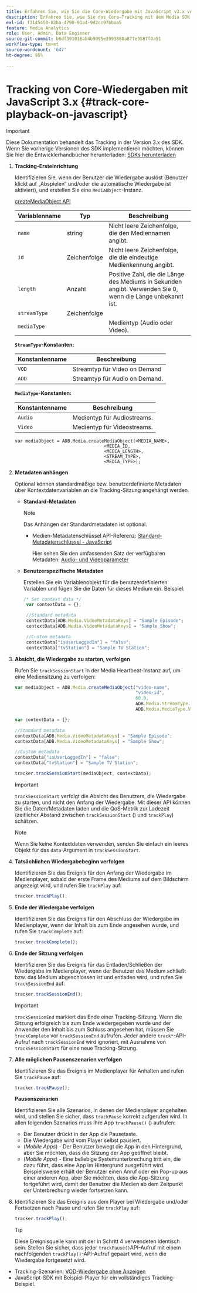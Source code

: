 ```yaml
---
title: Erfahren Sie, wie Sie die Core-Wiedergabe mit JavaScript v3.x verfolgen.
description: Erfahren Sie, wie Sie das Core-Tracking mit dem Media SDK mithilfe von JavaScript 3.x-Apps in einem Browser implementieren.
exl-id: f3145450-82ba-4790-91a4-9d2cc97bbaa5
feature: Media Analytics
role: User, Admin, Data Engineer
source-git-commit: b6df391016ab4b9095e3993808a877e3587f0a51
workflow-type: tm+mt
source-wordcount: '647'
ht-degree: 95%

---
```


# Tracking von Core-Wiedergaben mit JavaScript 3.x {#track-core-playback-on-javascript}

>[!IMPORTANT]
>Diese Dokumentation behandelt das Tracking in der Version 3.x des SDK. Wenn Sie vorherige Versionen des SDK implementieren möchten, können Sie hier die Entwicklerhandbücher herunterladen: [SDKs herunterladen](/help/sdk-implement/download-sdks.md)

1. **Tracking-Ersteinrichtung**

   Identifizieren Sie, wenn der Benutzer die Wiedergabe auslöst (Benutzer klickt auf „Abspielen“ und/oder die automatische Wiedergabe ist aktiviert), und erstellen Sie eine `MediaObject`-Instanz.

   [createMediaObject API](https://adobe-marketing-cloud.github.io/media-sdks/reference/javascript/MediaHeartbeat.html#.createMediaObject)

   | Variablenname | Typ | Beschreibung |
   | --- | --- | --- |
   | `name` | string | Nicht leere Zeichenfolge, die den Mediennamen angibt. |
   | `id` | Zeichenfolge | Nicht leere Zeichenfolge, die die eindeutige Medienkennung angibt. |
   | `length` | Anzahl | Positive Zahl, die die Länge des Mediums in Sekunden angibt. Verwenden Sie 0, wenn die Länge unbekannt ist. |
   | `streamType` | Zeichenfolge |  |
   | `mediaType` |  | Medientyp (Audio oder Video). |

   **`StreamType`-Konstanten:**

   | Konstantenname | Beschreibung   |
   |---|---|
   | `VOD` | Streamtyp für Video on Demand |
   | `AOD` | Streamtyp für Audio on Demand. |

   **`MediaType`-Konstanten:**

   | Konstantenname | Beschreibung |
   |---|---|
   | `Audio` | Medientyp für Audiostreams. |
   | `Video` | Medientyp für Videostreams. |

   ```
   var mediaObject = ADB.Media.createMediaObject(<MEDIA_NAME>,
                                     <MEDIA_ID,
                                     <MEDIA_LENGTH>,
                                     <STREAM_TYPE>,
                                     <MEDIA_TYPE>);
   ```

1. **Metadaten anhängen**

   Optional können standardmäßige bzw. benutzerdefinierte Metadaten über Kontextdatenvariablen an die Tracking-Sitzung angehängt werden.

   * **Standard-Metadaten**

      >[!NOTE]
      >
      >Das Anhängen der Standardmetadaten ist optional.

      * Medien-Metadatenschlüssel API-Referenz: [Standard-Metadatenschlüssel - JavaScript](https://adobe-marketing-cloud.github.io/media-sdks/reference/javascript)

         Hier sehen Sie den umfassenden Satz der verfügbaren Metadaten: [Audio- und Videoparameter](/help/metrics-and-metadata/audio-video-parameters.md)
   * **Benutzerspezifische Metadaten**

      Erstellen Sie ein Variablenobjekt für die benutzerdefinierten Variablen und fügen Sie die Daten für dieses Medium ein. Beispiel:

      ```js
      /* Set context data */
       var contextData = {};
      
       //Standard metadata
       contextData[ADB.Media.VideoMetadataKeys] = "Sample Episode";
       contextData[ADB.Media.VideoMetadataKeys] = "Sample Show";
      
       //Custom metadata
       contextData["isUserLoggedIn"] = "false";
       contextData["tvStation"] = "Sample TV Station";
      ```


1. **Absicht, die Wiedergabe zu starten, verfolgen**

   Rufen Sie `trackSessionStart` in der Media Heartbeat-Instanz auf, um eine Mediensitzung zu verfolgen:

   ```js
   var mediaObject = ADB.Media.createMediaObject("video-name",
                                                 "video-id",
                                                 60.0,
                                                 ADB.Media.StreamType.VOD,
                                                 ADB.Media.MediaType.Video);
   
   var contextData = {};
   
   //Standard metadata
   contextData[ADB.Media.VideoMetadataKeys] = "Sample Episode";
   contextData[ADB.Media.VideoMetadataKeys] = "Sample Show";
   
   //Custom metadata
   contextData["isUserLoggedIn"] = "false";
   contextData["tvStation"] = "Sample TV Station";
   
   tracker.trackSessionStart(mediaObject, contextData);
   ```

   >[!IMPORTANT]
   >
   >`trackSessionStart` verfolgt die Absicht des Benutzers, die Wiedergabe zu starten, und nicht den Anfang der Wiedergabe. Mit dieser API können Sie die Daten/Metadaten laden und die QoS-Metrik zur Ladezeit (zeitlicher Abstand zwischen `trackSessionStart` () und `trackPlay`) schätzen.

   >[!NOTE]
   >
   >Wenn Sie keine Kontextdaten verwenden, senden Sie einfach ein leeres Objekt für das `data`-Argument in `trackSessionStart`.

1. **Tatsächlichen Wiedergabebeginn verfolgen**

   Identifizieren Sie das Ereignis für den Anfang der Wiedergabe im Medienplayer, sobald der erste Frame des Mediums auf dem Bildschirm angezeigt wird, und rufen Sie `trackPlay` auf:

   ```js
   tracker.trackPlay();
   ```

1. **Ende der Wiedergabe verfolgen**

   Identifizieren Sie das Ereignis für den Abschluss der Wiedergabe im Medienplayer, wenn der Inhalt bis zum Ende angesehen wurde, und rufen Sie `trackComplete` auf:

   ```js
   tracker.trackComplete();
   ```

1. **Ende der Sitzung verfolgen**

   Identifizieren Sie das Ereignis für das Entladen/Schließen der Wiedergabe im Medienplayer, wenn der Benutzer das Medium schließt bzw. das Medium abgeschlossen ist und entladen wird, und rufen Sie `trackSessionEnd` auf:

   ```js
   tracker.trackSessionEnd();
   ```

   >[!IMPORTANT]
   >
   >`trackSessionEnd` markiert das Ende einer Tracking-Sitzung. Wenn die Sitzung erfolgreich bis zum Ende wiedergegeben wurde und der Anwender den Inhalt bis zum Schluss angesehen hat, müssen Sie `trackComplete` vor `trackSessionEnd` aufrufen. Jeder andere `track*`-API-Aufruf nach `trackSessionEnd` wird ignoriert, mit Ausnahme von `trackSessionStart` für eine neue Tracking-Sitzung.

1. **Alle möglichen Pausenszenarien verfolgen**

   Identifizieren Sie das Ereignis im Medienplayer für Anhalten und rufen Sie `trackPause` auf:

   ```js
   tracker.trackPause();
   ```

   **Pausenszenarien**

   Identifizieren Sie alle Szenarios, in denen der Medienplayer angehalten wird, und stellen Sie sicher, dass `trackPause` korrekt aufgerufen wird. In allen folgenden Szenarios muss Ihre App `trackPause()` () aufrufen:

   * Der Benutzer drückt in der App die Pausetaste.
   * Die Wiedergabe wird vom Player selbst pausiert.
   * (*Mobile Apps*) - Der Benutzer bewegt die App in den Hintergrund, aber Sie möchten, dass die Sitzung der App geöffnet bleibt.
   * (*Mobile Apps*) - Eine beliebige Systemunterbrechung tritt ein, die dazu führt, dass eine App im Hintergrund ausgeführt wird. Beispielsweise erhält der Benutzer einen Anruf oder ein Pop-up aus einer anderen App, aber Sie möchten, dass die App-Sitzung fortgeführt wird, damit der Benutzer die Medien ab dem Zeitpunkt der Unterbrechung wieder fortsetzen kann.

1. Identifizieren Sie das Ereignis aus dem Player bei Wiedergabe und/oder Fortsetzen nach Pause und rufen Sie `trackPlay` auf:

   ```js
   tracker.trackPlay();
   ```

   >[!TIP]
   >
   >Diese Ereignisquelle kann mit der in Schritt 4 verwendeten identisch sein. Stellen Sie sicher, dass jeder `trackPause()`API-Aufruf mit einem nachfolgenden `trackPlay()`-API-Aufruf gepaart wird, wenn die Wiedergabe fortgesetzt wird.

* Tracking-Szenarien: [VOD-Wiedergabe ohne Anzeigen](/help/sdk-implement/tracking-scenarios/vod-no-intrs-details.md)
* JavaScript-SDK mit Beispiel-Player für ein vollständiges Tracking-Beispiel.

